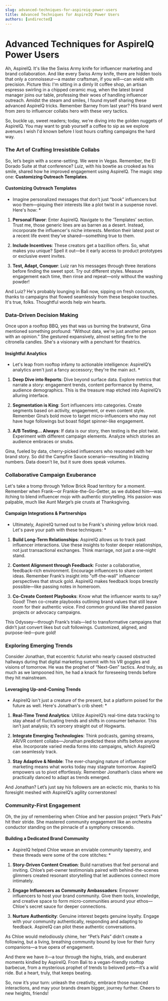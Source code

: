 ```yaml
---
slug: advanced-techniques-for-aspireiq-power-users
title: Advanced Techniques for AspireIQ Power Users
authors: [undirected]
---
```



# Advanced Techniques for AspireIQ Power Users

Ah, AspireIQ. It's like the Swiss Army knife for influencer marketing and brand collaboration. And like every Swiss Army knife, there are hidden tools that only a connoisseur—a master craftsman, if you will—can wield with precision. Picture this: I'm sitting in a dimly lit coffee shop, an artisan espresso swirling in a chipped ceramic mug, when the latest brand manager joins our table, professing their woes of handling influencer outreach. Amidst the steam and smiles, I found myself sharing these advanced AspireIQ tricks. Remember Barney from last year? His brand went from zero to influencer collabs hero with these very tactics. 

So, buckle up, sweet readers; today, we're diving into the golden nuggets of AspireIQ. You may want to grab yourself a coffee to sip as we explore avenues I wish I'd known before I lost hours crafting campaigns the hard way.

### The Art of Crafting Irresistible Collabs

So, let’s begin with a scene-setting. We were in Vegas. Remember, the El Dorado Suite at that conference? Luiz, with his bowtie as crooked as his smile, shared how he improved engagement using AspireIQ. The magic step one: **Customizing Outreach Templates**.

#### Customizing Outreach Templates

* Imagine personalized messages that don't just “book” influencers but woo them—piquing their interests like a plot twist in a suspense novel. Here's how: *

1. **Personal Flavor**: Enter AspireIQ. Navigate to the ‘Templates’ section. Trust me, those generic lines are as barren as a desert. Instead, incorporate the influencer's niche interests. Mention their latest post or a recent life event they’ve shared—something true to them.
   
2. **Include Incentives**: These creators get a bazillion offers. So, what makes you unique? Spell it out—be it early access to product prototypes or exclusive event invites.

3. **Test, Adapt, Conquer**: Luiz ran his messages through three iterations before finding the sweet spot. Try out different styles. Measure engagement each time, then rinse and repeat—only without the washing powder!

And Luiz? He's probably lounging in Bali now, sipping on fresh coconuts, thanks to campaigns that flowed seamlessly from these bespoke touches. It's true, folks. Thoughtful words help win hearts.

### Data-Driven Decision Making

Once upon a rooftop BBQ, yes that was us burning the bratwurst, Gina mentioned something profound: “Without data, we're just another person with an opinion.” She gestured expansively, almost setting fire to the citronella candles. She's a visionary with a penchant for theatrics.

#### Insightful Analytics

* Let's leap from rooftop infamy to actionable intelligence: AspireIQ’s analytics aren't just a fancy accessory; they're the main act. *

1. **Deep Dive into Reports**: Dive beyond surface data. Explore metrics that narrate a story: engagement trends, content performance by theme, audience demographics. This is the treasure map etched into AspireIQ’s alluring interface.

2. **Segmentation is King**: Sort influencers into categories. Create segments based on activity, engagement, or even content style. Remember Gina’s bold move to target micro-influencers who may not have huge followings but boast fidget spinner-like engagement.

3. **A/B Testing... Always**: If data is our story, then testing is the plot twist. Experiment with different campaign elements. Analyze which stories an audience embraces or snubs.

Gina, fueled by data, cherry-picked influencers who resonated with her brand story. So did the Campfire Sauce scenario—resulting in blazing numbers. Data doesn’t lie, but it sure does speak volumes.

### Collaborative Campaign Exuberance

Let's take a tromp through Yellow Brick Road territory for a moment. Remember when Frank—or Frankie-the-Go-Getter, as we dubbed him—was itching to blend influencer mojo with authentic storytelling. His passion was palpable, much like Aunt Marge’s pie crusts at Thanksgiving.

#### Campaign Integrations & Partnerships

* Ultimately, AspireIQ turned out to be Frank's shining yellow brick road. Let's pave your path with these techniques: *

1. **Build Long-Term Relationships**: AspireIQ allows us to track past influencer interactions. Use these insights to foster deeper relationships, not just transactional exchanges. Think marriage, not just a one-night stand.

2. **Content Alignment through Feedback**: Foster a collaborative, feedback-rich environment. Encourage influencers to share content ideas. Remember Frank’s insight into "off-the-wall" influencer perspectives that struck gold. AspireIQ makes feedback loops breezily possible—like passing notes in homeroom.

3. **Co-Create Content Playbooks**: Know what the influencer wants to say? Good! Then co-create playbooks outlining brand values that still leave room for their authentic voice. Find common ground like shared passion projects or advocacy campaigns.

This Odyssey—through Frank’s trials—led to transformative campaigns that didn’t just convert likes but cult followings. Customized, aligned, and purpose-led—pure gold!

### Exploring Emerging Trends

Consider Jonathan, that eccentric futurist who nearly caused obstructed hallways during that digital marketing summit with his VR goggles and visions of tomorrow. He was the prophet of “Next-Gen” tactics. And truly, as much as we lampooned him, he had a knack for foreseeing trends before they hit mainstream.

#### Leveraging Up-and-Coming Trends

* AspireIQ isn't just a creature of the present, but a platform poised for the future as well. Here's Jonathan's crib sheet: *

1. **Real-Time Trend Analytics**: Utilize AspireIQ’s real-time data tracking to stay ahead of fluctuating trends and shifts in consumer behavior. This isn’t just analysis; it’s sorcery straight out of Hogwarts.

2. **Integrate Emerging Technologies**: Think podcasts, gaming streams, AR/VR content collabs—Jonathan predicted these shifts before anyone else. Incorporate varied media forms into campaigns, which AspireIQ can seamlessly track.

3. **Stay Adaptive & Nimble**: The ever-changing nature of influencer marketing means what works today may stagnate tomorrow. AspireIQ empowers us to pivot effortlessly. Remember Jonathan’s class where we practically danced to adapt as trends emerged.

And Jonathan? Let’s just say his followers are an eclectic mix, thanks to his foresight meshed with AspireIQ’s agility cornerstones!

### Community-First Engagement

Oh, the joy of remembering when Chloe and her passion project “Pet’s Pals” hit their stride. She mastered community engagement like an orchestra conductor standing on the pinnacle of a symphony crescendo.

#### Building a Dedicated Brand Community

* AspireIQ helped Chloe weave an enviable community tapestry, and these threads were some of the core stitches: *

1. **Story-Driven Content Creation**: Build narratives that feel personal and inviting. Chloe’s pet-owner testimonials paired with behind-the-scenes glimmers created resonant storytelling that let audiences connect more intimately.

2. **Engage Influencers as Community Ambassadors**: Empower influencers to host your brand community. Give them tools, knowledge, and creative space to form micro-communities around your ethos—Chloe's secret sauce for deeper connections.

3. **Nurture Authenticity**: Genuine interest begets genuine loyalty. Engage with your community authentically, responding and adapting to feedback. AspireIQ can pilot these authentic conversations.

As Chloe would melodiously chime, her “Pet’s Pals” didn’t create a following, but a living, breathing community bound by love for their furry companions—a true opera of engagement.

And there we have it—a tour through the highs, trials, and exuberant moments kindled by AspireIQ. From Bali to a vegan-friendly rooftop barbecue, from a mysterious prophet of trends to beloved pets—it’s a wild ride. But a heart, truly, that keeps beating.

So, now it’s your turn: unleash the creativity, embrace those nuanced interactions, and may your brands dream bigger, journey further. Cheers to new heights, friends!